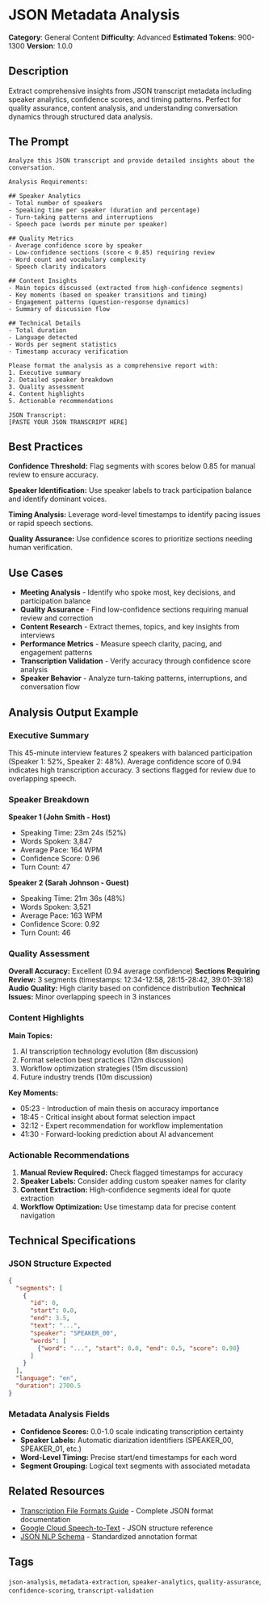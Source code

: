 # JSON Metadata Analysis

**Category**: General Content
**Difficulty**: Advanced
**Estimated Tokens**: 900-1300
**Version**: 1.0.0

## Description

Extract comprehensive insights from JSON transcript metadata including speaker analytics, confidence scores, and timing patterns. Perfect for quality assurance, content analysis, and understanding conversation dynamics through structured data analysis.

## The Prompt

```text
Analyze this JSON transcript and provide detailed insights about the conversation.

Analysis Requirements:

## Speaker Analytics
- Total number of speakers
- Speaking time per speaker (duration and percentage)
- Turn-taking patterns and interruptions
- Speech pace (words per minute per speaker)

## Quality Metrics
- Average confidence score by speaker
- Low-confidence sections (score < 0.85) requiring review
- Word count and vocabulary complexity
- Speech clarity indicators

## Content Insights
- Main topics discussed (extracted from high-confidence segments)
- Key moments (based on speaker transitions and timing)
- Engagement patterns (question-response dynamics)
- Summary of discussion flow

## Technical Details
- Total duration
- Language detected
- Words per segment statistics
- Timestamp accuracy verification

Please format the analysis as a comprehensive report with:
1. Executive summary
2. Detailed speaker breakdown
3. Quality assessment
4. Content highlights
5. Actionable recommendations

JSON Transcript:
[PASTE YOUR JSON TRANSCRIPT HERE]
```

## Best Practices

**Confidence Threshold:** Flag segments with scores below 0.85 for manual review to ensure accuracy.

**Speaker Identification:** Use speaker labels to track participation balance and identify dominant voices.

**Timing Analysis:** Leverage word-level timestamps to identify pacing issues or rapid speech sections.

**Quality Assurance:** Use confidence scores to prioritize sections needing human verification.

## Use Cases

- **Meeting Analysis** - Identify who spoke most, key decisions, and participation balance
- **Quality Assurance** - Find low-confidence sections requiring manual review and correction
- **Content Research** - Extract themes, topics, and key insights from interviews
- **Performance Metrics** - Measure speech clarity, pacing, and engagement patterns
- **Transcription Validation** - Verify accuracy through confidence score analysis
- **Speaker Behavior** - Analyze turn-taking patterns, interruptions, and conversation flow

## Analysis Output Example

### Executive Summary
This 45-minute interview features 2 speakers with balanced participation (Speaker 1: 52%, Speaker 2: 48%). Average confidence score of 0.94 indicates high transcription accuracy. 3 sections flagged for review due to overlapping speech.

### Speaker Breakdown

**Speaker 1 (John Smith - Host)**
- Speaking Time: 23m 24s (52%)
- Words Spoken: 3,847
- Average Pace: 164 WPM
- Confidence Score: 0.96
- Turn Count: 47

**Speaker 2 (Sarah Johnson - Guest)**
- Speaking Time: 21m 36s (48%)
- Words Spoken: 3,521
- Average Pace: 163 WPM
- Confidence Score: 0.92
- Turn Count: 46

### Quality Assessment

**Overall Accuracy:** Excellent (0.94 average confidence)
**Sections Requiring Review:** 3 segments (timestamps: 12:34-12:58, 28:15-28:42, 39:01-39:18)
**Audio Quality:** High clarity based on confidence distribution
**Technical Issues:** Minor overlapping speech in 3 instances

### Content Highlights

**Main Topics:**
1. AI transcription technology evolution (8m discussion)
2. Format selection best practices (12m discussion)
3. Workflow optimization strategies (15m discussion)
4. Future industry trends (10m discussion)

**Key Moments:**
- 05:23 - Introduction of main thesis on accuracy importance
- 18:45 - Critical insight about format selection impact
- 32:12 - Expert recommendation for workflow implementation
- 41:30 - Forward-looking prediction about AI advancement

### Actionable Recommendations

1. **Manual Review Required:** Check flagged timestamps for accuracy
2. **Speaker Labels:** Consider adding custom speaker names for clarity
3. **Content Extraction:** High-confidence segments ideal for quote extraction
4. **Workflow Optimization:** Use timestamp data for precise content navigation

## Technical Specifications

### JSON Structure Expected
```json
{
  "segments": [
    {
      "id": 0,
      "start": 0.0,
      "end": 3.5,
      "text": "...",
      "speaker": "SPEAKER_00",
      "words": [
        {"word": "...", "start": 0.0, "end": 0.5, "score": 0.98}
      ]
    }
  ],
  "language": "en",
  "duration": 2700.5
}
```

### Metadata Analysis Fields
- **Confidence Scores:** 0.0-1.0 scale indicating transcription certainty
- **Speaker Labels:** Automatic diarization identifiers (SPEAKER_00, SPEAKER_01, etc.)
- **Word-Level Timing:** Precise start/end timestamps for each word
- **Segment Grouping:** Logical text segments with associated metadata

## Related Resources

- [Transcription File Formats Guide](https://brasstranscripts.com/transcription-file-formats) - Complete JSON format documentation
- [Google Cloud Speech-to-Text](https://cloud.google.com/speech-to-text/docs/async-time-offsets) - JSON structure reference
- [JSON NLP Schema](https://github.com/SemiringInc/JSON-NLP) - Standardized annotation format

## Tags

`json-analysis`, `metadata-extraction`, `speaker-analytics`, `quality-assurance`, `confidence-scoring`, `transcript-validation`
